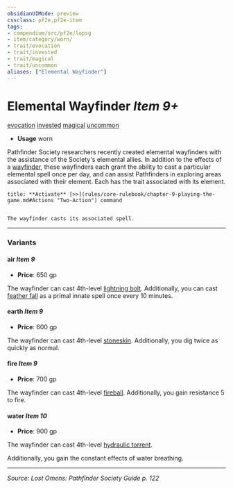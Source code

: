 ```yaml
---
obsidianUIMode: preview
cssclass: pf2e,pf2e-item
tags:
- compendium/src/pf2e/lopsg
- item/category/worn/
- trait/evocation
- trait/invested
- trait/magical
- trait/uncommon
aliases: ["Elemental Wayfinder"]
---
```

# Elemental Wayfinder *Item 9+*  
[evocation](evocation.md "Evocation School Trait")  [invested](invested.md "Invested Item Trait")  [magical](magical.md "Magical Item Trait")  [uncommon](uncommon.md "Uncommon Rarity Trait")  

- **Usage** worn

Pathfinder Society researchers recently created elemental wayfinders with the assistance of the Society's elemental allies. In addition to the effects of a [wayfinder](wayfinder.md), these wayfinders each grant the ability to cast a particular elemental spell once per day, and can assist Pathfinders in exploring areas associated with their element. Each has the trait associated with its element.

```ad-embed-ability
title: **Activate** [>>](rules/core-rulebook/chapter-9-playing-the-game.md#Actions "Two-Action") command


The wayfinder casts its associated spell.
```

---

### Variants

#### air *Item 9*

- **Price**: 650 gp

The wayfinder can cast 4th-level [lightning bolt](lightning-bolt.md). Additionally, you can cast [feather fall](feather-fall.md) as a primal innate spell once every 10 minutes.

#### earth *Item 9*

- **Price**: 600 gp

The wayfinder can cast 4th-level [stoneskin](stoneskin.md). Additionally, you dig twice as quickly as normal.

#### fire *Item 9*

- **Price**: 700 gp

The wayfinder can cast 4th-level [fireball](fireball.md). Additionally, you gain resistance 5 to fire.

#### water *Item 10*

- **Price**: 900 gp

The wayfinder can cast 4th-level [hydraulic torrent](hydraulic-torrent.md).

Additionally, you gain the constant effects of water breathing.

---
*Source: Lost Omens: Pathfinder Society Guide p. 122*